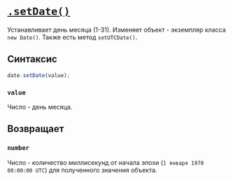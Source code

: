 # [`.setDate()`](../index.md)

Устанавливает день месяца (1-31). Изменяет объект - экземпляр класса `new Date()`. Также есть метод `setUTCDate()`.

## Синтаксис

```js
date.setDate(value);
```

### `value`

Число - день месяца.

## Возвращает

### `number`

Число - количество миллисекунд от начала эпохи (`1 января 1970 00:00:00 UTC`) для полученного значения объекта.
